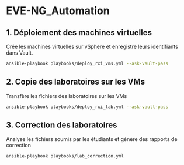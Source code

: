 # EVE-NG_Automation

## 1. Déploiement des machines virtuelles
Crée les machines virtuelles sur vSphere et enregistre leurs identifiants dans Vault.

```bash
ansible-playbook playbooks/deploy_rxi_vms.yml --ask-vault-pass
```

## 2. Copie des laboratoires sur les VMs
Transfère les fichiers des laboratoires sur les VMs

```bash
ansible-playbook playbooks/deploy_rxi_lab.yml --ask-vault-pass
```

## 3. Correction des laboratoires
Analyse les fichiers soumis par les étudiants et génère des rapports de correction

```bash
ansible-playbook playbooks/lab_correction.yml
```

